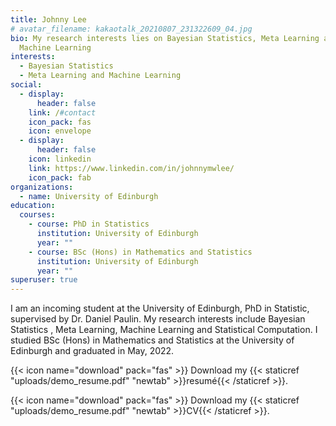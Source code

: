 ```yaml
---
title: Johnny Lee
# avatar_filename: kakaotalk_20210807_231322609_04.jpg
bio: My research interests lies on Bayesian Statistics, Meta Learning and
  Machine Learning
interests:
  - Bayesian Statistics
  - Meta Learning and Machine Learning
social:
  - display:
      header: false
    link: /#contact
    icon_pack: fas
    icon: envelope
  - display:
      header: false
    icon: linkedin
    link: https://www.linkedin.com/in/johnnymwlee/
    icon_pack: fab
organizations:
  - name: University of Edinburgh
education:
  courses:
    - course: PhD in Statistics
      institution: University of Edinburgh
      year: ""
    - course: BSc (Hons) in Mathematics and Statistics
      institution: University of Edinburgh
      year: ""
superuser: true
---
```


I am an incoming student at the University of Edinburgh, PhD in Statistic, supervised by Dr. Daniel Paulin. My research interests include Bayesian Statistics , Meta Learning, Machine Learning and Statistical Computation. I studied BSc (Hons) in Mathematics and Statistics at the University of Edinburgh and graduated in May, 2022.

{{< icon name="download" pack="fas" >}} Download my {{< staticref "uploads/demo_resume.pdf" "newtab" >}}resumé{{< /staticref >}}.

{{< icon name="download" pack="fas" >}} Download my {{< staticref "uploads/demo_resume.pdf" "newtab" >}}CV{{< /staticref >}}.
